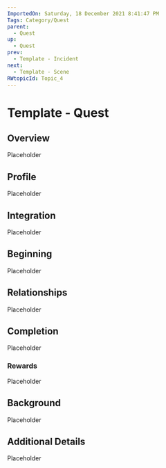 ```yaml
---
ImportedOn: Saturday, 18 December 2021 8:41:47 PM
Tags: Category/Quest
parent:
  - Quest
up:
  - Quest
prev:
  - Template - Incident
next:
  - Template - Scene
RWtopicId: Topic_4
---
```

# Template - Quest
## Overview
Placeholder

## Profile
Placeholder

## Integration
Placeholder

## Beginning
Placeholder

## Relationships
Placeholder

## Completion
Placeholder

### Rewards
Placeholder

## Background
Placeholder

## Additional Details
Placeholder

